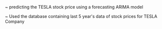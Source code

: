  ~ predicting the TESLA stock price using a forecasting ARIMA model

 ~ Used the database containing last 5 year's data of stock prices for TESLA Company
 
 
